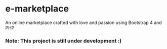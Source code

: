 # e-marketplace
An online marketplace crafted with love and passion using Bootstrap 4 and PHP
### Note: This project is still under development :)

